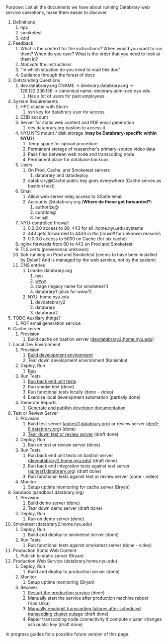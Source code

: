 Purpose: List all the documents we have about running Databrary web
service operations, make them easier to discover



1.  Definitions
    1.  hpc
    2.  smoketest
    3.  ezid
2.  Feedback
    1.  What is the context for the instructions? When would you want to
        run them? When do you care? What is the order that you need to
        look at them in?
    2.  *Motivate* the instructions
    3.  "In which situation do you need to read this doc"
    4.  Guidance through the forest of docs
3.  Outstanding Questions
    1.  dev.databrary.org CNAME → devbrary.databrary.org →
        128.122.236.158 → canonical name: devbrary.admin.ed.nyu.edu
        1.  Has a lot of users for past employees
4.  System Requirements
    1.  HPC cluster with Slurm
        1.  ssh key for databrary user for access
    2.  EZID account
    3.  Server for static web content and PDF email generation
        1.  dev.databrary.org bastion to access it
    4.  NYU NFS mount / disk storage (**may be Databrary-specific within
        NYU?**)
        1.  Temp space for upload procedure
        2.  Permanent storage of researcher's primary-source video data
        3.  Pass files between web node and transcoding node
        4.  Permanent place for database backups
    5.  Users
        1.  On Prod, Cache, and Smoketest servers
            1.  databrary and datadeploy
        2.  databrary@Cache public key goes everywhere (Cache serves as
            bastion host)
    6.  Email
        1.  Allow web server relay access to GSuite email
        2.  Accounts @databrary.org (**Where do these get
            forwarded?**)
            1.  authorize@
            2.  curation@
            3.  help@
    7.  NYU-controlled firewall
        1.  0.0.0.0 access to 80, 443 for all .home.nyu.edu systems
        2.  443 gets forwarded to 4433 *in the firewall* for unknown
            reasons\\
        3.  0.0.0.0 access to 5000 on Cache (for nix cache)
    8.  nginx forwards from 80 to 443 on Prod and Smoketest
    9.  TLS certs (provenance unknown)
    10. Solr running on Prod and Smoketest (seems to have been installed
        by Dylan? And is managed by the web service, not by the system)
    11. DNS entries
        1.  Linode: databrary.org
            1.  nyu
            2.  [www](http://www.databrary.org)
            3.  stage (legacy name for smoketest1)
            4.  databrary1 (alias for www?)
        2.  NYU: home.nyu.edu
            1.  devdatabrary2
            2.  databrary
            3.  databrary2
5.  TODO Auxiliary things?
    1.  PDF email generation service
6.  Cache server
    1.  Provision
        1.  Build cache on bastion server
            ([devdatabrary2.home.nyu.edu](http://devdatabrary2.home.nyu.edu))
7.  Local Dev Environment
    1.  Provision
        1.  [Build development
            environment](https://github.com/databrary/databrary/blob/39de1752ecffae20db926a6492ece132a3c14e2b/docs/Local-Dev-Environment/Build.md)
        2.  Tear down development environment (Kanishka)
    2.  Deploy,
            Run
        1.  <span>[Run](https://github.com/databrary/databrary/blob/a2425eff038417b7963bb7392a52320a1c827cf3/docs/Local-Dev-Environment/Build-and-Run.md)</span>
    3.  Run Tests
        1.  [Run back end unit
            tests](https://github.com/databrary/databrary/blob/bfd788e14c948af9c648a443a2026ab168e0ab59/docs/Running-Tests.md)
        2.  Run smoke test (done)
        3.  Run functional tests locally (done - video)
        4.  Exercise local development automation (partially done)
    4.  Generate Reports
        1.  [Generate and publish developer
            documentation](https://github.com/databrary/databrary/blob/5ac040d3f5b340f0fd01a2dcdbeb420c1f5d8ecf/docs/Update-Github-Pages.md)
8.  Test or Review Server
    1.  Provision
        1.  Build test server
            ([apitest1.databrary.org](http://apitest1.databrary.org)) or
            review server
            ([dev1-8.databrary.org](http://dev1-8.databrary.org)) (done)
        2.  [Tear down test or review
            server](https://github.com/databrary/databrary/wiki/Tear-down-test-or-review-server)
            (draft done)
    2.  Deploy, Run
        1.  Run on test or review server (done)
    3.  Run Tests
        1.  Run back end unit tests on bastion server
            ([devdatabrary2.home.nyu.edu](http://devdatabrary2.home.nyu.edu))
            (draft done)
        2.  Run back end integration tests against test server
            ([apitest1.databrary.org](http://apitest1.databrary.org))
            (draft done)
        3.  Run functional tests against test or review server (done -
            video)
    4.  Monitor
        1.  Setup uptime monitoring for cache server (Bryan)
9.  Sandbox (sandbox1.databrary.org)
    1.  Provision
        1.  Build demo server (done)
        2.  Tear down demo server (draft done)
    2.  Deploy, Run
        1.  Run on demo server (done)
10. Smoketest (databrary2.home.nyu.edu)
    1.  Deploy, Run
        1.  Build and deploy to smoketest server (done)
    2.  Run Tests
        1.  Run functional tests against smoketest server (done - video)
11. Production Static Web Content
    1.  Publish to static server (Bryan)
12. Production Web Service (databrary.home.nyu.edu)
    1.  Deploy, Run
        1.  Build and deploy to production server (done)
    2.  Monitor
        1.  Setup uptime monitoring (Bryan)
    3.  Recover
        1.  [Restart the production
            service](https://github.com/databrary/databrary/wiki/Restart-the-production-service)
            (done)
        2.  Manually start the service after production machine reboot
            (Kanishka)
        3.  [Manually resubmit transcoding failures after scheduled
            transcoding cluster
            outage](https://github.com/databrary/databrary-incubator/blob/master/prototype-reports/clusterOutageJobs.sql)
            (draft done)
        4.  Repair transcoding node connectivity if compute cluster
            changes ssh public key (draft done)

In progress guides for a possible future version of this page.

